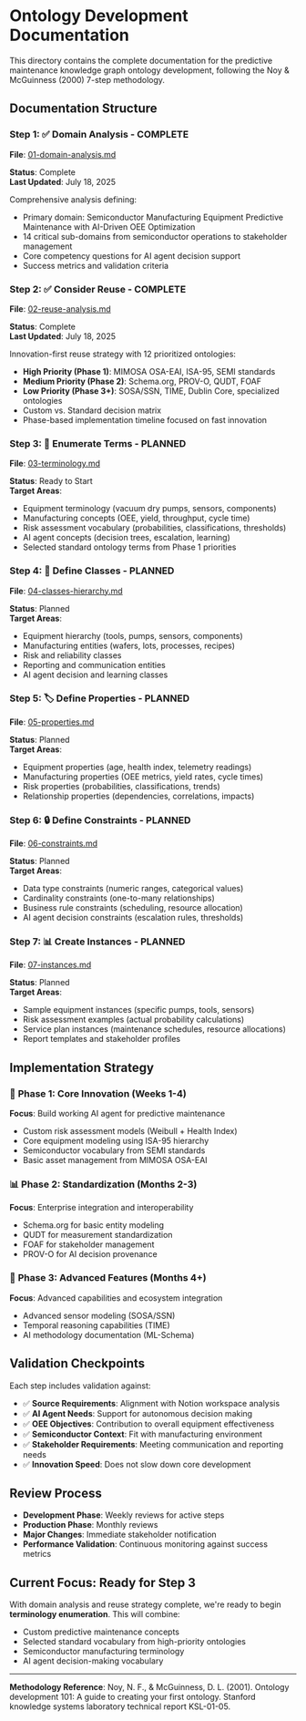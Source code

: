 # Ontology Development Documentation

This directory contains the complete documentation for the predictive maintenance knowledge graph ontology development, following the Noy & McGuinness (2000) 7-step methodology.

## Documentation Structure

### Step 1: ✅ Domain Analysis - COMPLETE
**File**: [01-domain-analysis.md](01-domain-analysis.md)

**Status**: Complete  
**Last Updated**: July 18, 2025

Comprehensive analysis defining:
- Primary domain: Semiconductor Manufacturing Equipment Predictive Maintenance with AI-Driven OEE Optimization
- 14 critical sub-domains from semiconductor operations to stakeholder management
- Core competency questions for AI agent decision support
- Success metrics and validation criteria

### Step 2: ✅ Consider Reuse - COMPLETE
**File**: [02-reuse-analysis.md](02-reuse-analysis.md)

**Status**: Complete  
**Last Updated**: July 18, 2025

Innovation-first reuse strategy with 12 prioritized ontologies:
- **High Priority (Phase 1)**: MIMOSA OSA-EAI, ISA-95, SEMI standards
- **Medium Priority (Phase 2)**: Schema.org, PROV-O, QUDT, FOAF  
- **Low Priority (Phase 3+)**: SOSA/SSN, TIME, Dublin Core, specialized ontologies
- Custom vs. Standard decision matrix
- Phase-based implementation timeline focused on fast innovation

### Step 3: 📝 Enumerate Terms - PLANNED
**File**: [03-terminology.md](03-terminology.md)

**Status**: Ready to Start  
**Target Areas**:
- Equipment terminology (vacuum dry pumps, sensors, components)
- Manufacturing concepts (OEE, yield, throughput, cycle time)
- Risk assessment vocabulary (probabilities, classifications, thresholds)
- AI agent concepts (decision trees, escalation, learning)
- Selected standard ontology terms from Phase 1 priorities

### Step 4: 🏢 Define Classes - PLANNED
**File**: [04-classes-hierarchy.md](04-classes-hierarchy.md)

**Status**: Planned  
**Target Areas**:
- Equipment hierarchy (tools, pumps, sensors, components)
- Manufacturing entities (wafers, lots, processes, recipes)
- Risk and reliability classes
- Reporting and communication entities
- AI agent decision and learning classes

### Step 5: 🏷️ Define Properties - PLANNED
**File**: [05-properties.md](05-properties.md)

**Status**: Planned  
**Target Areas**:
- Equipment properties (age, health index, telemetry readings)
- Manufacturing properties (OEE metrics, yield rates, cycle times)
- Risk properties (probabilities, classifications, trends)
- Relationship properties (dependencies, correlations, impacts)

### Step 6: 🔒 Define Constraints - PLANNED
**File**: [06-constraints.md](06-constraints.md)

**Status**: Planned  
**Target Areas**:
- Data type constraints (numeric ranges, categorical values)
- Cardinality constraints (one-to-many relationships)
- Business rule constraints (scheduling, resource allocation)
- AI agent decision constraints (escalation rules, thresholds)

### Step 7: 📊 Create Instances - PLANNED
**File**: [07-instances.md](07-instances.md)

**Status**: Planned  
**Target Areas**:
- Sample equipment instances (specific pumps, tools, sensors)
- Risk assessment examples (actual probability calculations)
- Service plan instances (maintenance schedules, resource allocations)
- Report templates and stakeholder profiles

## Implementation Strategy

### 🚀 **Phase 1: Core Innovation** (Weeks 1-4)
**Focus**: Build working AI agent for predictive maintenance
- Custom risk assessment models (Weibull + Health Index)
- Core equipment modeling using ISA-95 hierarchy
- Semiconductor vocabulary from SEMI standards
- Basic asset management from MIMOSA OSA-EAI

### 📊 **Phase 2: Standardization** (Months 2-3)
**Focus**: Enterprise integration and interoperability
- Schema.org for basic entity modeling
- QUDT for measurement standardization
- FOAF for stakeholder management
- PROV-O for AI decision provenance

### 🔮 **Phase 3: Advanced Features** (Months 4+)
**Focus**: Advanced capabilities and ecosystem integration
- Advanced sensor modeling (SOSA/SSN)
- Temporal reasoning capabilities (TIME)
- AI methodology documentation (ML-Schema)

## Validation Checkpoints

Each step includes validation against:
- ✅ **Source Requirements**: Alignment with Notion workspace analysis
- ✅ **AI Agent Needs**: Support for autonomous decision making
- ✅ **OEE Objectives**: Contribution to overall equipment effectiveness
- ✅ **Semiconductor Context**: Fit with manufacturing environment
- ✅ **Stakeholder Requirements**: Meeting communication and reporting needs
- ✅ **Innovation Speed**: Does not slow down core development

## Review Process

- **Development Phase**: Weekly reviews for active steps
- **Production Phase**: Monthly reviews
- **Major Changes**: Immediate stakeholder notification
- **Performance Validation**: Continuous monitoring against success metrics

## Current Focus: Ready for Step 3

With domain analysis and reuse strategy complete, we're ready to begin **terminology enumeration**. This will combine:
- Custom predictive maintenance concepts
- Selected standard vocabulary from high-priority ontologies
- Semiconductor manufacturing terminology
- AI agent decision-making vocabulary

---

**Methodology Reference**: Noy, N. F., & McGuinness, D. L. (2001). Ontology development 101: A guide to creating your first ontology. Stanford knowledge systems laboratory technical report KSL-01-05.

